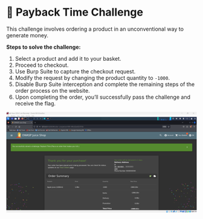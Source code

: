 # 💸 Payback Time Challenge

This challenge involves ordering a product in an unconventional way to generate money.

**Steps to solve the challenge:**

1. Select a product and add it to your basket.
2. Proceed to checkout.
3. Use Burp Suite to capture the checkout request.
4. Modify the request by changing the product quantity to `-1000`.
5. Disable Burp Suite interception and complete the remaining steps of the order process on the website.
6. Upon completing the order, you’ll successfully pass the challenge and receive the flag.

![alt text](<Screenshot 2024-09-09 082320.png>)
